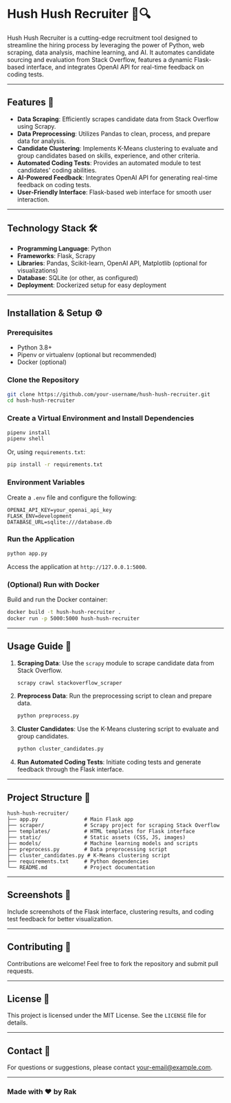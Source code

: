 
# Hush Hush Recruiter 🤖🔍

Hush Hush Recruiter is a cutting-edge recruitment tool designed to streamline the hiring process by leveraging the power of Python, web scraping, data analysis, machine learning, and AI. It automates candidate sourcing and evaluation from Stack Overflow, features a dynamic Flask-based interface, and integrates OpenAI API for real-time feedback on coding tests.

---

## Features 🚀

- **Data Scraping**: Efficiently scrapes candidate data from Stack Overflow using Scrapy.
- **Data Preprocessing**: Utilizes Pandas to clean, process, and prepare data for analysis.
- **Candidate Clustering**: Implements K-Means clustering to evaluate and group candidates based on skills, experience, and other criteria.
- **Automated Coding Tests**: Provides an automated module to test candidates' coding abilities.
- **AI-Powered Feedback**: Integrates OpenAI API for generating real-time feedback on coding tests.
- **User-Friendly Interface**: Flask-based web interface for smooth user interaction.

---

## Technology Stack 🛠️

- **Programming Language**: Python
- **Frameworks**: Flask, Scrapy
- **Libraries**: Pandas, Scikit-learn, OpenAI API, Matplotlib (optional for visualizations)
- **Database**: SQLite (or other, as configured)
- **Deployment**: Dockerized setup for easy deployment

---

## Installation & Setup ⚙️

### Prerequisites
- Python 3.8+
- Pipenv or virtualenv (optional but recommended)
- Docker (optional)

### Clone the Repository
```bash
git clone https://github.com/your-username/hush-hush-recruiter.git
cd hush-hush-recruiter
```

### Create a Virtual Environment and Install Dependencies
```bash
pipenv install
pipenv shell
```

Or, using `requirements.txt`:
```bash
pip install -r requirements.txt
```

### Environment Variables
Create a `.env` file and configure the following:
```
OPENAI_API_KEY=your_openai_api_key
FLASK_ENV=development
DATABASE_URL=sqlite:///database.db
```

### Run the Application
```bash
python app.py
```

Access the application at `http://127.0.0.1:5000`.

### (Optional) Run with Docker
Build and run the Docker container:
```bash
docker build -t hush-hush-recruiter .
docker run -p 5000:5000 hush-hush-recruiter
```

---

## Usage Guide 📖

1. **Scraping Data**: Use the `scrapy` module to scrape candidate data from Stack Overflow.
   ```bash
   scrapy crawl stackoverflow_scraper
   ```
2. **Preprocess Data**: Run the preprocessing script to clean and prepare data.
   ```bash
   python preprocess.py
   ```
3. **Cluster Candidates**: Use the K-Means clustering script to evaluate and group candidates.
   ```bash
   python cluster_candidates.py
   ```
4. **Run Automated Coding Tests**: Initiate coding tests and generate feedback through the Flask interface.

---

## Project Structure 📂

```
hush-hush-recruiter/
├── app.py               # Main Flask app
├── scraper/             # Scrapy project for scraping Stack Overflow
├── templates/           # HTML templates for Flask interface
├── static/              # Static assets (CSS, JS, images)
├── models/              # Machine learning models and scripts
├── preprocess.py        # Data preprocessing script
├── cluster_candidates.py # K-Means clustering script
├── requirements.txt     # Python dependencies
└── README.md            # Project documentation
```

---

## Screenshots 📸

Include screenshots of the Flask interface, clustering results, and coding test feedback for better visualization.

---

## Contributing 🤝

Contributions are welcome! Feel free to fork the repository and submit pull requests.

---

## License 📜

This project is licensed under the MIT License. See the `LICENSE` file for details.

---

## Contact 📧

For questions or suggestions, please contact [your-email@example.com](mailto:your-email@example.com).

---

### Made with ❤️ by Rak
